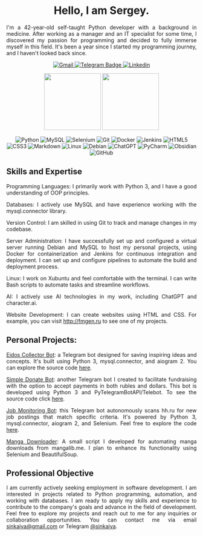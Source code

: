 <h1 align="center">Hello, I am Sergey.</h1>

<p align="justify">
I'm a 42-year-old self-taught Python developer with a background in medicine. After working as a manager and an IT specialist for some time, I discovered my passion for programming and decided to fully immerse myself in this field. It's been a year since I started my programming journey, and I haven't looked back since.
</p>

<p align='center'>
    <a href="mailto:sinkaiya@gmail.com">
    <img alt="Gmail" src="https://img.shields.io/badge/Gmail-D14836?style=for-the-badge&logo=gmail&logoColor=white" />    
  </a>
  <a href="https://t.me/sinkaiya">
    <img src="https://img.shields.io/badge/-telegram-0088cc?style=for-the-badge&logo=telegram&logoColor=white" alt="Telegram Badge">
  </a>
  <a href="https://www.linkedin.com/in/sinkaiya/">
  <img alt="Linkedin" src="https://img.shields.io/badge/LinkedIn-0077B5?style=for-the-badge&logo=linkedin&logoColor=white"  />
  </a>
</p>

<p align = 'center'>
  <a href="https://github-readme-stats.vercel.app/api?username=sinkaiya&show_icons=true&count_private=true"><img height=150 src="https://github-readme-stats.vercel.app/api?username=sinkaiya&show_icons=true&count_private=true" /></a>
  <a href="https://github.com/sinkaiya/github-readme-stats"><img height=150 src="https://github-readme-stats.vercel.app/api/top-langs/?username=sinkaiya&layout=compact"/></a>
</p>

<p align="center">
<img alt="Python" src="https://img.shields.io/badge/python-3670A0?style=for-the-badge&logo=python&logoColor=ffdd54">
<img alt="MySQL" src="https://img.shields.io/badge/mysql-%2300f.svg?style=for-the-badge&logo=mysql&logoColor=white">
<img alt="Selenium" src="https://img.shields.io/badge/-selenium-%43B02A?style=for-the-badge&logo=selenium&logoColor=white">
<img alt="Git" src="https://img.shields.io/badge/git-%23F05033.svg?style=for-the-badge&logo=git&logoColor=white">
<img alt="Docker" src="https://img.shields.io/badge/docker-%230db7ed.svg?style=for-the-badge&logo=docker&logoColor=white">
<img alt="Jenkins" src="https://img.shields.io/badge/jenkins-%232C5263.svg?style=for-the-badge&logo=jenkins&logoColor=white">
<img alt="HTML5" src="https://img.shields.io/badge/html5-%23E34F26.svg?style=for-the-badge&logo=html5&logoColor=white">
<img alt="CSS3" src="https://img.shields.io/badge/css3-%231572B6.svg?style=for-the-badge&logo=css3&logoColor=white">
<img alt="Markdown" src="https://img.shields.io/badge/markdown-%23000000.svg?style=for-the-badge&logo=markdown&logoColor=white">
<img alt="Linux" src="https://img.shields.io/badge/Linux-FCC624?style=for-the-badge&logo=linux&logoColor=black">
<img alt="Debian" src="https://img.shields.io/badge/Debian-D70A53?style=for-the-badge&logo=debian&logoColor=white">
<img alt="ChatGPT" src="https://img.shields.io/badge/chatGPT-74aa9c?style=for-the-badge&logo=openai&logoColor=white">
<img alt="PyCharm" src="https://img.shields.io/badge/pycharm-143?style=for-the-badge&logo=pycharm&logoColor=black&color=black&labelColor=green">
<img alt="Obsidian" src="https://img.shields.io/badge/Obsidian-%23483699.svg?style=for-the-badge&logo=obsidian&logoColor=white">
<img alt="GitHub" src="https://img.shields.io/badge/github-%23121011.svg?style=for-the-badge&logo=github&logoColor=white">
</p>

## Skills and Expertise

<p align="justify">Programming Languages: I primarily work with Python 3, and I have a good understanding of OOP principles.</p>

<p align="justify">Databases: I actively use MySQL and have experience working with the mysql.connector library.</p>

<p align="justify">Version Control: I am skilled in using Git to track and manage changes in my codebase.</p>

<p align = "justify">Server Administration: I have successfully set up and configured a virtual server running Debian and MySQL to host my personal projects, using Docker for containerization and Jenkins for continuous integration and deployment. I can set up and configure pipelines to automate the build and deployment process.</p>

<p align="justify">Linux: I work on Xubuntu and feel comfortable with the terminal. I can write Bash scripts to automate tasks and streamline workflows.</p>

<p align="justify">AI: I actively use AI technologies in my work, including ChatGPT and character.ai.</p>

<p align="justify">Website Development: I can create websites using HTML and CSS. For example, you can visit <a href="http://fmgen.ru" target="_blank">http://fmgen.ru</a> to see one of my projects.</p>

## Personal Projects:

<p align="justify"><a href="https://t.me/EidosCollectorBot" target="_blank">Eidos Collector Bot</a>: a Telegram bot designed for saving inspiring ideas and concepts. It's built using Python 3, mysql.connector, and aiogram 2. You can explore the source code <a href="https://github.com/sinkaiya/eidos-collector-bot" target="_blank">here</a>.</p>

<p align="justify"><a href="https://t.me/SimpleDonateBot" target="_blank">Simple Donate Bot</a>: another Telegram bot I created to facilitate fundraising with the option to accept payments in both rubles and dollars. This bot is developed using Python 3 and PyTelegramBotAPI/Telebot. To see the source code click <a href="https://github.com/sinkaiya/simple-donate-bot" target="_blank">here</a>.</p>

<p align="justify"><a href="https://t.me/JobMonitoringBot" target="_blank">Job Monitoring Bot</a>: this Telegram bot autonomously scans hh.ru for new job postings that match specific criteria. It's powered by Python 3, mysql.connector, aiogram 2, and Selenium. Feel free to explore the code <a href="https://github.com/sinkaiya/job-monitoring-bot" target="_blank">here</a>.</p>

<p align="justify"><a href="https://github.com/Sinkaiya/manga-downloader" target="_blank">Manga Downloader</a>: A small script I developed for automating manga downloads from mangalib.me. I plan to enhance its functionality using Selenium and BeautifulSoup.</p>

## Professional Objective

<p align="justify">I am currently actively seeking employment in software development. I am interested in projects related to Python programming, automation, and working with databases. I am ready to apply my skills and experience to contribute to the company's goals and advance in the field of development. Feel free to explore my projects and reach out to me for any inquiries or collaboration opportunities. You can contact me via email <a href="mailto:sinkaiya@gmail.com">sinkaiya@gmail.com</a> or Telegram <a href="https://t.me/sinkaiya">@sinkaiya</a>.</p>
